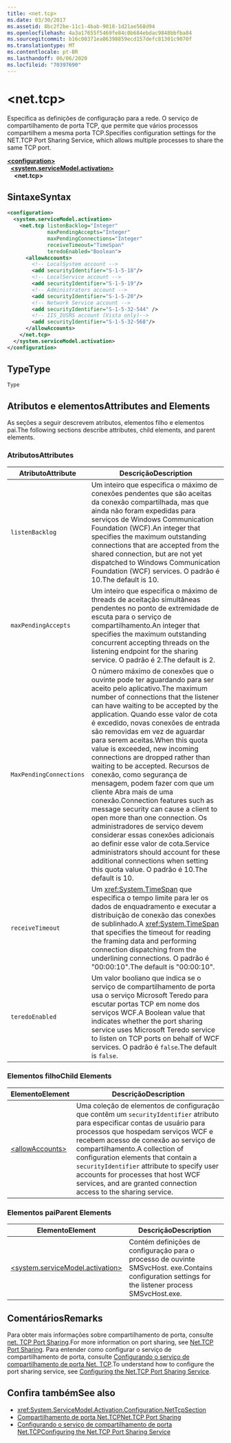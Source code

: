 ```yaml
---
title: <net.tcp>
ms.date: 03/30/2017
ms.assetid: 8bc2f2be-11c1-4bab-9018-1d21ae568d94
ms.openlocfilehash: 4a3a17655f5469fe84c0b684ebdac9848bbfba84
ms.sourcegitcommit: b16c00371ea06398859ecd157defc81301c9070f
ms.translationtype: MT
ms.contentlocale: pt-BR
ms.lasthandoff: 06/06/2020
ms.locfileid: "70397690"
---
```

# \<net.tcp>
<span data-ttu-id="6e231-102">Especifica as definições de configuração para a rede. O serviço de compartilhamento de porta TCP, que permite que vários processos compartilhem a mesma porta TCP.</span><span class="sxs-lookup"><span data-stu-id="6e231-102">Specifies configuration settings for the NET.TCP Port Sharing Service, which allows multiple processes to share the same TCP port.</span></span>  
  
[**\<configuration>**](../configuration-element.md)\
&nbsp;&nbsp;[**\<system.serviceModel.activation>**](system-servicemodel-activation.md)\
&nbsp;&nbsp;&nbsp;&nbsp;**\<net.tcp>**  
  
## <a name="syntax"></a><span data-ttu-id="6e231-103">Sintaxe</span><span class="sxs-lookup"><span data-stu-id="6e231-103">Syntax</span></span>  
  
```xml  
<configuration>
  <system.serviceModel.activation>
    <net.tcp listenBacklog="Integer"
             maxPendingAccepts="Integer"
             maxPendingConnections="Integer"
             receiveTimeout="TimeSpan"
             teredoEnabled="Boolean">
      <allowAccounts>
        <!-- LocalSystem account -->
        <add securityIdentifier="S-1-5-18"/>
        <!-- LocalService account -->
        <add securityIdentifier="S-1-5-19"/>
        <!-- Administrators account -->
        <add securityIdentifier="S-1-5-20"/>
        <!-- Network Service account -->
        <add securityIdentifier="S-1-5-32-544" />
        <!-- IIS_IUSRS account (Vista only)-->
        <add securityIdentifier="S-1-5-32-568"/>
      </allowAccounts>
    </net.tcp>
  </system.serviceModel.activation>
</configuration>
```  
  
## <a name="type"></a><span data-ttu-id="6e231-104">Type</span><span class="sxs-lookup"><span data-stu-id="6e231-104">Type</span></span>  
 `Type`  
  
## <a name="attributes-and-elements"></a><span data-ttu-id="6e231-105">Atributos e elementos</span><span class="sxs-lookup"><span data-stu-id="6e231-105">Attributes and Elements</span></span>  
 <span data-ttu-id="6e231-106">As seções a seguir descrevem atributos, elementos filho e elementos pai.</span><span class="sxs-lookup"><span data-stu-id="6e231-106">The following sections describe attributes, child elements, and parent elements.</span></span>  
  
### <a name="attributes"></a><span data-ttu-id="6e231-107">Atributos</span><span class="sxs-lookup"><span data-stu-id="6e231-107">Attributes</span></span>  
  
|<span data-ttu-id="6e231-108">Atributo</span><span class="sxs-lookup"><span data-stu-id="6e231-108">Attribute</span></span>|<span data-ttu-id="6e231-109">Descrição</span><span class="sxs-lookup"><span data-stu-id="6e231-109">Description</span></span>|  
|---------------|-----------------|  
|`listenBacklog`|<span data-ttu-id="6e231-110">Um inteiro que especifica o máximo de conexões pendentes que são aceitas da conexão compartilhada, mas que ainda não foram expedidas para serviços de Windows Communication Foundation (WCF).</span><span class="sxs-lookup"><span data-stu-id="6e231-110">An integer that specifies the maximum outstanding connections that are accepted from the shared connection, but are not yet dispatched to Windows Communication Foundation (WCF) services.</span></span> <span data-ttu-id="6e231-111">O padrão é 10.</span><span class="sxs-lookup"><span data-stu-id="6e231-111">The default is 10.</span></span>|  
|`maxPendingAccepts`|<span data-ttu-id="6e231-112">Um inteiro que especifica o máximo de threads de aceitação simultâneas pendentes no ponto de extremidade de escuta para o serviço de compartilhamento.</span><span class="sxs-lookup"><span data-stu-id="6e231-112">An integer that specifies the maximum outstanding concurrent accepting threads on the listening endpoint for the sharing service.</span></span> <span data-ttu-id="6e231-113">O padrão é 2.</span><span class="sxs-lookup"><span data-stu-id="6e231-113">The default is 2.</span></span>|  
|`MaxPendingConnections`|<span data-ttu-id="6e231-114">O número máximo de conexões que o ouvinte pode ter aguardando para ser aceito pelo aplicativo.</span><span class="sxs-lookup"><span data-stu-id="6e231-114">The maximum number of connections that the listener can have waiting to be accepted by the application.</span></span> <span data-ttu-id="6e231-115">Quando esse valor de cota é excedido, novas conexões de entrada são removidas em vez de aguardar para serem aceitas.</span><span class="sxs-lookup"><span data-stu-id="6e231-115">When this quota value is exceeded, new incoming connections are dropped rather than waiting to be accepted.</span></span> <span data-ttu-id="6e231-116">Recursos de conexão, como segurança de mensagem, podem fazer com que um cliente Abra mais de uma conexão.</span><span class="sxs-lookup"><span data-stu-id="6e231-116">Connection features such as message security can cause a client to open more than one connection.</span></span> <span data-ttu-id="6e231-117">Os administradores de serviço devem considerar essas conexões adicionais ao definir esse valor de cota.</span><span class="sxs-lookup"><span data-stu-id="6e231-117">Service administrators should account for these additional connections when setting this quota value.</span></span> <span data-ttu-id="6e231-118">O padrão é 10.</span><span class="sxs-lookup"><span data-stu-id="6e231-118">The default is 10.</span></span>|  
|`receiveTimeout`|<span data-ttu-id="6e231-119">Um <xref:System.TimeSpan> que especifica o tempo limite para ler os dados de enquadramento e executar a distribuição de conexão das conexões de sublinhado.</span><span class="sxs-lookup"><span data-stu-id="6e231-119">A <xref:System.TimeSpan> that specifies the timeout for reading the framing data and performing connection dispatching from the underlining connections.</span></span> <span data-ttu-id="6e231-120">O padrão é "00:00:10".</span><span class="sxs-lookup"><span data-stu-id="6e231-120">The default is "00:00:10".</span></span>|  
|`teredoEnabled`|<span data-ttu-id="6e231-121">Um valor booliano que indica se o serviço de compartilhamento de porta usa o serviço Microsoft Teredo para escutar portas TCP em nome dos serviços WCF.</span><span class="sxs-lookup"><span data-stu-id="6e231-121">A Boolean value that indicates whether the port sharing service uses Microsoft Teredo service to listen on TCP ports on behalf of WCF services.</span></span> <span data-ttu-id="6e231-122">O padrão é `false`.</span><span class="sxs-lookup"><span data-stu-id="6e231-122">The default is `false`.</span></span>|  
  
### <a name="child-elements"></a><span data-ttu-id="6e231-123">Elementos filho</span><span class="sxs-lookup"><span data-stu-id="6e231-123">Child Elements</span></span>  
  
|<span data-ttu-id="6e231-124">Elemento</span><span class="sxs-lookup"><span data-stu-id="6e231-124">Element</span></span>|<span data-ttu-id="6e231-125">Descrição</span><span class="sxs-lookup"><span data-stu-id="6e231-125">Description</span></span>|  
|-------------|-----------------|  
|[\<allowAccounts>](allowaccounts.md)|<span data-ttu-id="6e231-126">Uma coleção de elementos de configuração que contêm um `securityIdentifier` atributo para especificar contas de usuário para processos que hospedam serviços WCF e recebem acesso de conexão ao serviço de compartilhamento.</span><span class="sxs-lookup"><span data-stu-id="6e231-126">A collection of configuration elements that contain a `securityIdentifier` attribute to specify user accounts for processes that host WCF services, and are granted connection access to the sharing service.</span></span>|  
  
### <a name="parent-elements"></a><span data-ttu-id="6e231-127">Elementos pai</span><span class="sxs-lookup"><span data-stu-id="6e231-127">Parent Elements</span></span>  
  
|<span data-ttu-id="6e231-128">Elemento</span><span class="sxs-lookup"><span data-stu-id="6e231-128">Element</span></span>|<span data-ttu-id="6e231-129">Descrição</span><span class="sxs-lookup"><span data-stu-id="6e231-129">Description</span></span>|  
|-------------|-----------------|  
|[\<system.serviceModel.activation>](system-servicemodel-activation.md)|<span data-ttu-id="6e231-130">Contém definições de configuração para o processo de ouvinte SMSvcHost. exe.</span><span class="sxs-lookup"><span data-stu-id="6e231-130">Contains configuration settings for the listener process SMSvcHost.exe.</span></span>|  
  
## <a name="remarks"></a><span data-ttu-id="6e231-131">Comentários</span><span class="sxs-lookup"><span data-stu-id="6e231-131">Remarks</span></span>  
 <span data-ttu-id="6e231-132">Para obter mais informações sobre compartilhamento de porta, consulte [net. TCP Port Sharing](../../../wcf/feature-details/net-tcp-port-sharing.md).</span><span class="sxs-lookup"><span data-stu-id="6e231-132">For more information on port sharing, see [Net.TCP Port Sharing](../../../wcf/feature-details/net-tcp-port-sharing.md).</span></span> <span data-ttu-id="6e231-133">Para entender como configurar o serviço de compartilhamento de porta, consulte [Configurando o serviço de compartilhamento de porta Net. TCP](../../../wcf/feature-details/configuring-the-net-tcp-port-sharing-service.md).</span><span class="sxs-lookup"><span data-stu-id="6e231-133">To understand how to configure the port sharing service, see [Configuring the Net.TCP Port Sharing Service](../../../wcf/feature-details/configuring-the-net-tcp-port-sharing-service.md).</span></span>  
  
## <a name="see-also"></a><span data-ttu-id="6e231-134">Confira também</span><span class="sxs-lookup"><span data-stu-id="6e231-134">See also</span></span>

- <xref:System.ServiceModel.Activation.Configuration.NetTcpSection>
- [<span data-ttu-id="6e231-135">Compartilhamento de porta Net.TCP</span><span class="sxs-lookup"><span data-stu-id="6e231-135">Net.TCP Port Sharing</span></span>](../../../wcf/feature-details/net-tcp-port-sharing.md)
- [<span data-ttu-id="6e231-136">Configurando o serviço de compartilhamento de porta Net.TCP</span><span class="sxs-lookup"><span data-stu-id="6e231-136">Configuring the Net.TCP Port Sharing Service</span></span>](../../../wcf/feature-details/configuring-the-net-tcp-port-sharing-service.md)
